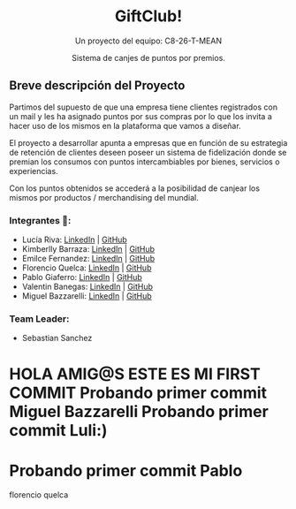 <h1 align = "center"> GiftClub! </h1>
<p align = "center">Un proyecto del equipo:  C8-26-T-MEAN</p>
<p align = "center">Sistema de canjes de puntos por premios. </p>

<h2>Breve descripción del Proyecto</h2>

Partimos del supuesto de que una empresa tiene clientes registrados con un mail y les ha asignado puntos por sus compras por lo que los invita a hacer uso de los mismos en la plataforma que vamos a diseñar.

El proyecto a desarrollar apunta a empresas que en función de su estrategia de retención de clientes deseen poseer un sistema de fidelización donde se premian los consumos con puntos intercambiables por bienes, servicios o experiencias.

Con los puntos obtenidos se accederá a la posibilidad de canjear los mismos por productos / merchandising del mundial.


### Integrantes 🚀:
* Lucía Riva: [LinkedIn]() | [GitHub](https://github.com/LuciaRiva)
* Kimberlly Barraza: [LinkedIn]() | [GitHub](https://github.com/KNBT)
* Emilce Fernandez: [LinkedIn]() | [GitHub](https://github.com/EmilceF)
* Florencio Quelca: [LinkedIn]() | [GitHub](https://github.com/FlorencioQuelca)
* Pablo Giaferro: [LinkedIn]() | [GitHub](https://github.com/pgianferro)
* Valentin Banegas: [LinkedIn]() | [GitHub](https://github.com/ValenUNPL)
* Miguel Bazzarelli: [LinkedIn]() | [GitHub](https://github.com/Migbazz)

### Team Leader:
* Sebastian Sanchez  


HOLA AMIG@S ESTE ES MI FIRST COMMIT
Probando primer commit Miguel
 Bazzarelli
Probando primer commit Luli:)
=======
Probando primer commit Pablo
===============
florencio quelca 
